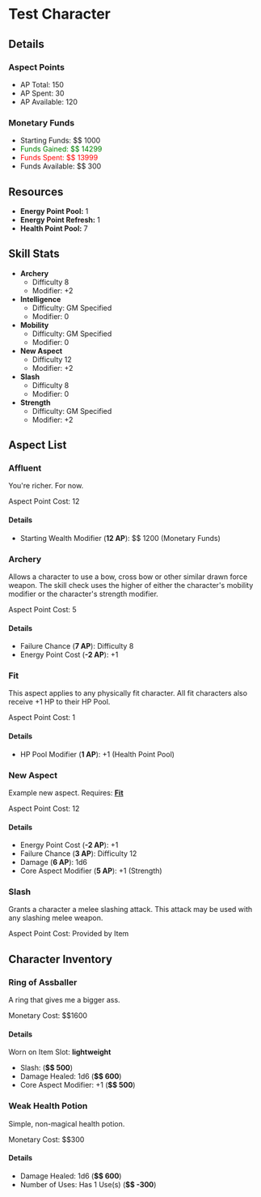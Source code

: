 # Test Character
## Details
### Aspect Points
* AP Total: 150
* AP Spent: 30
* AP Available: 120
### Monetary Funds
* Starting Funds: $$ 1000
* <span style="color: green;">Funds Gained: $$ 14299</span>
* <span style="color: red;">Funds Spent: $$ 13999</span>
* Funds Available: $$ 300
## Resources
* **Energy Point Pool:** 1
* **Energy Point Refresh:** 1
* **Health Point Pool:** 7
## Skill Stats
* **Archery**
	* Difficulty 8
	* Modifier: +2
* **Intelligence**
	* Difficulty: GM Specified
	* Modifier: 0
* **Mobility**
	* Difficulty: GM Specified
	* Modifier: 0
* **New Aspect**
	* Difficulty 12
	* Modifier: +2
* **Slash**
	* Difficulty 8
	* Modifier: 0
* **Strength**
	* Difficulty: GM Specified
	* Modifier: +2
## Aspect List
### Affluent
You're richer. For now.


Aspect Point Cost: 12
#### Details
* Starting Wealth Modifier (**12 AP**): $$ 1200 (Monetary Funds)

### Archery
Allows a character to use a bow, cross bow or other similar drawn force weapon. The skill check uses the
higher of either the character's mobility modifier or the character's strength modifier.


Aspect Point Cost: 5
#### Details
* Failure Chance (**7 AP**): Difficulty 8
* Energy Point Cost (**-2 AP**): +1

### Fit
This aspect applies to any physically fit character. All fit characters also receive +1 HP to their HP
Pool.


Aspect Point Cost: 1
#### Details
* HP Pool Modifier (**1 AP**): +1 (Health Point Pool)

### New Aspect
Example new aspect.
Requires: **[Fit](#fit)**


Aspect Point Cost: 12
#### Details
* Energy Point Cost (**-2 AP**): +1
* Failure Chance (**3 AP**): Difficulty 12
* Damage (**6 AP**): 1d6
* Core Aspect Modifier (**5 AP**): +1 (Strength)

### Slash
Grants a character a melee slashing attack. This attack may be used with any slashing melee weapon.


Aspect Point Cost: Provided by Item

## Character Inventory
### Ring of Assballer
A ring that gives me a bigger ass.

Monetary Cost: $$1600
#### Details
Worn on Item Slot: **lightweight**
* Slash:  (**$$ 500**)
* Damage Healed: 1d6 (**$$ 600**)
* Core Aspect Modifier: +1 (**$$ 500**)

### Weak Health Potion
Simple, non-magical health potion.


Monetary Cost: $$300
#### Details
* Damage Healed: 1d6 (**$$ 600**)
* Number of Uses: Has 1 Use(s) (**$$ -300**)

